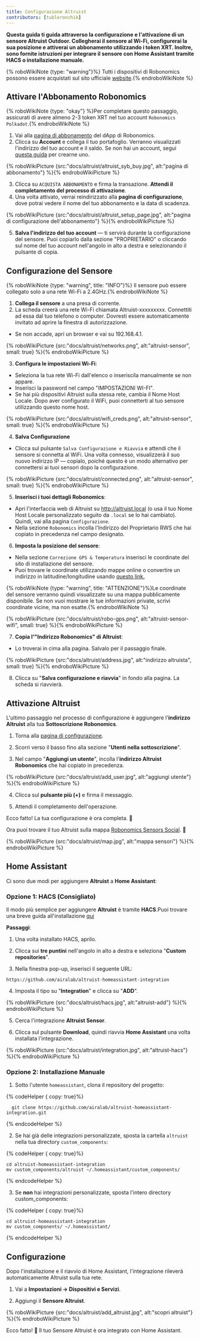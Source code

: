 ```yaml
---
title: Configurazione Altruist
contributors: [tubleronchik]
---
```


**Questa guida ti guida attraverso la configurazione e l'attivazione di un sensore Altruist Outdoor. Collegherai il sensore al Wi-Fi, configurerai la sua posizione e attiverai un abbonamento utilizzando i token XRT. Inoltre, sono fornite istruzioni per integrare il sensore con Home Assistant tramite HACS o installazione manuale.**

{% roboWikiNote {type: "warning"}%} Tutti i dispositivi di Robonomics possono essere acquistati sul sito ufficiale [website](https://robonomics.network/devices/).{% endroboWikiNote %}

## Attivare l'Abbonamento Robonomics

{% roboWikiNote {type: "okay"} %}Per completare questo passaggio, assicurati di avere almeno 2-3 token XRT nel tuo account `Robonomics Polkadot`.{% endroboWikiNote %}

1) Vai alla [pagina di abbonamento](https://robonomics.app/#/rws-buy) del dApp di Robonomics. 
2) Clicca su **Account** e collega il tuo portafoglio. Verranno visualizzati l'indirizzo del tuo account e il saldo.
Se non hai un account, segui [questa guida](https://wiki.robonomics.network/docs/create-account-in-dapp/) per crearne uno.

{% roboWikiPicture {src:"docs/altruist/altruist_syb_buy.jpg", alt:"pagina di abbonamento"} %}{% endroboWikiPicture %}

3) Clicca su `ACQUISTA ABBONAMENTO` e firma la transazione. **Attendi il completamento del processo di attivazione**. 
4) Una volta attivato, verrai reindirizzato alla **pagina di configurazione**, dove potrai vedere il nome del tuo abbonamento e la data di scadenza.

{% roboWikiPicture {src:"docs/altruist/altruist_setup_page.jpg", alt:"pagina di configurazione dell'abbonamento"} %}{% endroboWikiPicture %}

5) **Salva l'indirizzo del tuo account** — ti servirà durante la configurazione del sensore. Puoi copiarlo dalla sezione "PROPRIETARIO" o cliccando sul nome del tuo account nell'angolo in alto a destra e selezionando il pulsante di copia.

## Configurazione del Sensore

{% roboWikiNote {type: "warning", title: "INFO"}%} Il sensore può essere collegato solo a una rete Wi-Fi a 2.4GHz.{% endroboWikiNote %}

1) **Collega il sensore** a una presa di corrente.
2) La scheda creerà una rete Wi-Fi chiamata Altruist-xxxxxxxxx. Connettiti ad essa dal tuo telefono o computer. Dovresti essere automaticamente invitato ad aprire la finestra di autorizzazione.
- Se non accade, apri un browser e vai su 192.168.4.1.

{% roboWikiPicture {src:"docs/altruist/networks.png", alt:"altruist-sensor", small: true} %}{% endroboWikiPicture %}

3) **Configura le impostazioni Wi-Fi**:
- Seleziona la tua rete Wi-Fi dall'elenco o inseriscila manualmente se non appare.
- Inserisci la password nel campo "IMPOSTAZIONI WI-FI".
- Se hai più dispositivi Altruist sulla stessa rete, cambia il Nome Host Locale. Dopo aver configurato il WiFi, puoi connetterti al tuo sensore utilizzando questo nome host.

{% roboWikiPicture {src:"docs/altruist/wifi_creds.png", alt:"altruist-sensor", small: true} %}{% endroboWikiPicture %}

4) **Salva Configurazione**
- Clicca sul pulsante `Salva Configurazione e Riavvia` e attendi che il sensore si connetta al WiFi. Una volta connesso, visualizzerà il suo nuovo indirizzo IP — copialo, poiché questo è un modo alternativo per connettersi ai tuoi sensori dopo la configurazione.

{% roboWikiPicture {src:"docs/altruist/connected.png", alt:"altruist-sensor", small: true} %}{% endroboWikiPicture %}

5) **Inserisci i tuoi dettagli Robonomics**:
- Apri l'interfaccia web di Altruist su http://altruist.local (o usa il tuo Nome Host Locale personalizzato seguito da `.local` se lo hai cambiato). Quindi, vai alla pagina `Configurazione`.
- Nella sezione `Robonomics` incolla l'Indirizzo del Proprietario RWS che hai copiato in precedenza nel campo designato.

6) **Imposta la posizione del sensore**:
- Nella sezione `Correzione GPS & Temperatura` inserisci le coordinate del sito di installazione del sensore.
- Puoi trovare le coordinate utilizzando mappe online o convertire un indirizzo in latitudine/longitudine usando [questo link.](https://www.latlong.net/convert-address-to-lat-long.html)

{% roboWikiNote {type: "warning", title: "ATTENZIONE"}%}Le coordinate del sensore verranno quindi visualizzate su una mappa pubblicamente disponibile. Se non vuoi mostrare le tue informazioni private, scrivi coordinate vicine, ma non esatte.{% endroboWikiNote %}

{% roboWikiPicture {src:"docs/altruist/robo-gps.png", alt:"altruist-sensor-wifi", small: true} %}{% endroboWikiPicture %}

7) **Copia l'"Indirizzo Robonomics" di Altruist**:
- Lo troverai in cima alla pagina. Salvalo per il passaggio finale.

{% roboWikiPicture {src:"docs/altruist/address.jpg", alt:"indirizzo altruista", small: true} %}{% endroboWikiPicture %}

8) Clicca su "**Salva configurazione e riavvia**" in fondo alla pagina. La scheda si riavvierà.

## Attivazione Altruist
L'ultimo passaggio nel processo di configurazione è aggiungere l'**indirizzo Altruist** alla tua **Sottoscrizione Robonomics**.

1) Torna alla [pagina di configurazione](https://robonomics.app/#/rws-setup).

2) Scorri verso il basso fino alla sezione "**Utenti nella sottoscrizione**".

3) Nel campo "**Aggiungi un utente**", incolla l'**indirizzo Altruist Robonomics** che hai copiato in precedenza.

{% roboWikiPicture {src:"docs/altruist/add_user.jpg", alt:"aggiungi utente"} %}{% endroboWikiPicture %}

4) Clicca sul **pulsante più (+)** e firma il messaggio.

5) Attendi il completamento dell'operazione.

Ecco fatto! La tua configurazione è ora completa. 🎉

Ora puoi trovare il tuo Altruist sulla mappa [Robonomics Sensors Social](https://sensors.social/#). 🚀

{% roboWikiPicture {src:"docs/altruist/map.jpg", alt:"mappa sensori"} %}{% endroboWikiPicture %}

## Home Assistant

Ci sono due modi per aggiungere **Altruist** a **Home Assistant**:

### Opzione 1: HACS (Consigliato)

Il modo più semplice per aggiungere **Altruist** è tramite **HACS**.Puoi trovare una breve guida all'installazione [qui](https://hacs.xyz/docs/use/)

**Passaggi**:
1) Una volta installato HACS, aprilo.

2) Clicca sui **tre puntini** nell'angolo in alto a destra e seleziona "**Custom repositories**".

3) Nella finestra pop-up, inserisci il seguente URL:

```
https://github.com/airalab/altruist-homeassistant-integration
```
4) Imposta il tipo su "**Integration**" e clicca su "**ADD**".

{% roboWikiPicture {src:"docs/altruist/hacs.jpg", alt:"altruist-add"} %}{% endroboWikiPicture %}

5) Cerca l'integrazione **Altruist Sensor**.

6) Clicca sul pulsante **Download**, quindi riavvia **Home Assistant** una volta installata l'integrazione.

{% roboWikiPicture {src:"docs/altruist/integration.jpg", alt:"altruist-hacs"} %}{% endroboWikiPicture %}

### Opzione 2: Installazione Manuale

1) Sotto l'utente `homeassistant`, clona il repository del progetto:

{% codeHelper { copy: true}%}

```shell
  git clone https://github.com/airalab/altruist-homeassistant-integration.git
```

{% endcodeHelper %}

2) Se hai già delle integrazioni personalizzate, sposta la cartella `altruist` nella tua directory `custom_components`:

{% codeHelper { copy: true}%}

```
cd altruist-homeassistant-integration
mv custom_components/altruist ~/.homeassistant/custom_components/
```

{% endcodeHelper %}

3) Se **non** hai integrazioni personalizzate, sposta l'intero directory custom_components:

{% codeHelper { copy: true}%}

 ```
cd altruist-homeassistant-integration
mv custom_components/ ~/.homeassistant/
```

{% endcodeHelper %}

## Configurazione

Dopo l'installazione e il riavvio di Home Assistant, l'integrazione rileverà automaticamente Altruist sulla tua rete.

1) Vai a **Impostazioni → Dispositivi e Servizi**.

2) Aggiungi il **Sensore Altruist**.

{% roboWikiPicture {src:"docs/altruist/add_altruist.jpg", alt:"scopri altruist"} %}{% endroboWikiPicture %}

Ecco fatto! 🚀 Il tuo Sensore Altruist è ora integrato con Home Assistant.